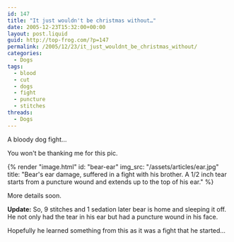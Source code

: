 ```yaml
---
id: 147
title: "It just wouldn't be christmas without…"
date: 2005-12-23T15:32:00+00:00
layout: post.liquid
guid: http://top-frog.com/?p=147
permalink: /2005/12/23/it_just_wouldnt_be_christmas_without/
categories:
  - Dogs
tags:
  - blood
  - cut
  - dogs
  - fight
  - puncture
  - stitches
threads:
  - Dogs
---
```

A bloody dog fight…

You won't be thanking me for this pic.

{% render "image.html"
  id: "bear-ear"
  img_src: "/assets/articles/ear.jpg"
  title: "Bear's ear damage, suffered in a fight with his brother. A 1/2 inch tear starts from a puncture wound and extends up to the top of his ear."
%}

More details soon.

**Update:** So, 9 stitches and 1 sedation later bear is home and sleeping it off. He not only had the tear in his ear but had a puncture wound in his face.

Hopefully he learned something from this as it was a fight that he started…
